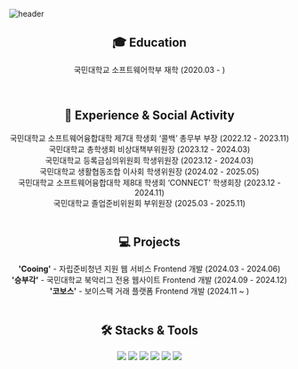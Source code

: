 ![header](https://capsule-render.vercel.app/api?type=slice&text=Chanwoo&color=93acff&fontAlign=82&fontColor=FFFFFF&animation=fadeIn&fontSize=61)
<br/>

<h2 align="center">🎓 Education</h2>

<p align="center">국민대학교 소프트웨어학부 재학 (2020.03 - )</p>

<br/>

<h2 align="center">🏫 Experience & Social Activity</h2>

<div align="center">국민대학교 소프트웨어융합대학 제7대 학생회 ‘콜백’ 총무부 부장 (2022.12 - 2023.11)</div>
<div align="center">국민대학교 총학생회 비상대책부위원장 (2023.12 - 2024.03)</div>
<div align="center">국민대학교 등록금심의위원회 학생위원장 (2023.12 - 2024.03)</div>
<div align="center">국민대학교 생활협동조합 이사회 학생위원장 (2024.02 - 2025.05)</div>
<div align="center">국민대학교 소프트웨어융합대학 제8대 학생회 ‘CONNECT’ 학생회장 (2023.12 - 2024.11)</div>
<div align="center">국민대학교 졸업준비위원회 부위원장 (2025.03 - 2025.11)</div>

<br/>

<h2 align="center">💻 Projects</h2>

<div align="center"><b>'Cooing'</b> - 자립준비청년 지원 웹 서비스 Frontend 개발 (2024.03 - 2024.06)</div>
<div align="center"><b>'승부각'</b> - 국민대학교 북악리그 전용 웹사이트 Frontend 개발 (2024.09 - 2024.12)</div>
<div align="center"><b>'코보스'</b> - 보이스팩 거래 플랫폼 Frontend 개발 (2024.11 ~ )</div>

<br/>

<h2 align="center">🛠️ Stacks & Tools</h2>

<p align="center">
  <img src="https://img.shields.io/badge/JavaScript-F7DF1E?style=for-the-badge&logo=javascript&logoColor=white"/>
  <img src="https://img.shields.io/badge/TypeScript-3178C6?style=for-the-badge&logo=typescript&logoColor=white"/>
  <img src="https://img.shields.io/badge/React-61DAFB?style=for-the-badge&logo=react&logoColor=black"/>
  <img src="https://img.shields.io/badge/Tailwind%20CSS-06B6D4?style=for-the-badge&logo=tailwindcss&logoColor=white"/>
  <img src="https://img.shields.io/badge/Node.js-339933?style=for-the-badge&logo=node.js&logoColor=white"/>
  <img src="https://img.shields.io/badge/Figma-F24E1E?style=for-the-badge&logo=figma&logoColor=white"/>
</p>
